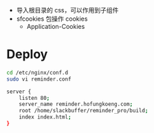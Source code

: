 - 导入根目录的 css，可以作用到子组件
- sfcookies 包操作 cookies
  - Application-Cookies

# Deploy

```bash
cd /etc/nginx/conf.d
sudo vi reminder.conf

server {
    listen 80;
    server_name reminder.hofungkoeng.com;
    root /home/slackbuffer/reminder_pro/build;
    index index.html;
}
```